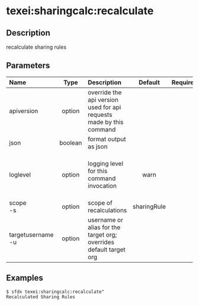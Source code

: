 <!-- This file has been generated with command 'sfdx hardis:doc:plugin:generate'. Please do not update it manually or it may be overwritten -->
# texei:sharingcalc:recalculate

## Description

recalculate sharing rules

## Parameters

|Name|Type|Description|Default|Required|Options|
|:---|:--:|:----------|:-----:|:------:|:-----:|
|apiversion|option|override the api version used for api requests made by this command||||
|json|boolean|format output as json||||
|loglevel|option|logging level for this command invocation|warn||trace<br/>debug<br/>info<br/>warn<br/>error<br/>fatal|
|scope<br/>-s|option|scope of recalculations|sharingRule||sharingRule|
|targetusername<br/>-u|option|username or alias for the target org; overrides default target org||||

## Examples

```shell
$ sfdx texei:sharingcalc:recalculate" 
Recalculated Sharing Rules

```



